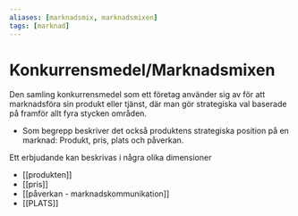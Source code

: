 ```yaml
---
aliases: [marknadsmix, marknadsmixen]
tags: [marknad]
---
```

# Konkurrensmedel/Marknadsmixen
Den samling konkurrensmedel som ett företag använder sig av för att marknadsföra sin produkt eller tjänst, där man gör strategiska val baserade på framför allt fyra stycken områden.
- Som begrepp beskriver det också produktens strategiska position på en marknad: Produkt, pris, plats och påverkan.

Ett erbjudande kan beskrivas i några olika dimensioner
- [[produkten]]
- [[pris]]
- [[påverkan - marknadskommunikation]]
- [[PLATS]]


